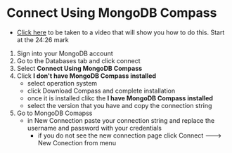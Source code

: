 # Connect Using MongoDB Compass
- [Click here](https://www.youtube.com/watch?v=7jH__3ieGS0) to be taken to a video that will show you how to do this. Start at the 24:26 mark

1. Sign into your MongoDB account
2. Go to the Databases tab and click connect
3. Select **Connect Using MongoDB Compass**
4. Click **I don't have MongoDB Compass installed**
    - select operation system
    - click Download Compass and complete installation
    - once it is installed clikc the **I have MongoDB Compass installed**
    - select the version that you have and copy the connection string
5. Go to MongoDB Comapss
    - in New Connection paste your connection string and replace the username and password with your credentials
        - if you do not see the new connection page click Connect ---> New Conection from menu